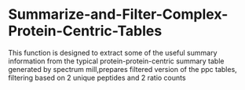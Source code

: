 # Summarize-and-Filter-Complex-Protein-Centric-Tables
This function is designed to extract some of the useful summary information from the typical protein-protein-centric summary table generated by spectrum mill,prepares filtered version of the ppc tables,  filtering based on 2 unique peptides and 2 ratio counts 
